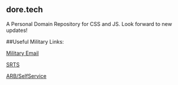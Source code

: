 ## dore.tech
A Personal Domain Repository for CSS and JS. 
Look forward to new updates! 

##Useful Military Links:

[Military Email](https://web-cols04.mail.mil/owa)

[SRTS](https://army.deps.mil/army/cmds/usarc_88RSC_PER2/SRTS/default.aspx)

[ARB/SelfService](https://selfservice.rcms.usar.army.mil/)


